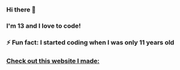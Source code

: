 ### Hi there 👋
### I'm 13 and I love to code!
### ⚡ Fun fact: I started coding when I was only 11 years old
### [Check out this website I made:](https://codepen.io/WillowCraft29/pen/BadGJzB)


<!--
**Pinball3D/Pinball3D** is a ✨ _special_ ✨ repository because its `README.md` (this file) appears on your GitHub profile.

Here are some ideas to get you started:

- 🔭 I’m currently working on ...
- 🌱 I’m currently learning ...
- 👯 I’m looking to collaborate on ...
- 🤔 I’m looking for help with ...
- 💬 Ask me about ...
- 📫 How to reach me: ...
- 😄 Pronouns: ...
- ⚡ Fun fact: ...
-->
